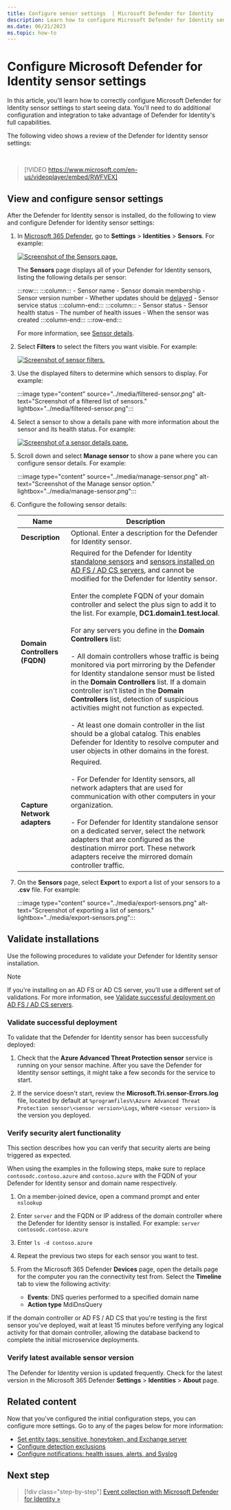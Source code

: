 ```yaml
---
title: Configure sensor settings  | Microsoft Defender for Identity
description: Learn how to configure Microsoft Defender for Identity sensor settings 
ms.date: 06/21/2023
ms.topic: how-to
---
```


# Configure Microsoft Defender for Identity sensor settings

In this article, you'll learn how to correctly configure Microsoft Defender for Identity sensor settings to start seeing data. You'll need to do additional configuration and integration to take advantage of Defender for Identity's full capabilities.


The following video shows a review of the Defender for Identity sensor settings: 

<br>

> [!VIDEO https://www.microsoft.com/en-us/videoplayer/embed/RWFVEX]

## View and configure sensor settings

After the Defender for Identity sensor is installed, do the following to view and configure Defender for Identity sensor settings:

1. In [Microsoft 365 Defender](https://security.microsoft.com), go to **Settings** > **Identities** > **Sensors**. For example:

   [![Screenshot of the Sensors page.](../media/sensor-page.png)](../media/sensor-page.png#lightbox)

   The **Sensors** page displays all of your Defender for Identity sensors, listing the following details per sensor:

   :::row:::
       :::column:::
          - Sensor name
          - Sensor domain membership
          - Sensor version number
          - Whether updates should be [delayed](../sensor-settings.md#delayed-sensor-update)
          - Sensor service status
       :::column-end:::
       :::column:::
          - Sensor status
          - Sensor health status
          - The number of health issues
          - When the sensor was created
       :::column-end:::
   :::row-end:::

   For more information, see [Sensor details](../sensor-settings.md#sensor-details).

1. Select **Filters** to select the filters you want visible. For example:

   [![Screenshot of sensor filters.](../media/sensor-filters.png)](../media/sensor-filters.png#lightbox)

1. Use the displayed filters to determine which sensors to display. For example:

   :::image type="content" source="../media/filtered-sensor.png" alt-text="Screenshot of a filtered list of sensors." lightbox="../media/filtered-sensor.png":::

1. Select a sensor to show a details pane with more information about the sensor and its health status. For example:

   [![Screenshot of a sensor details pane.](../media/sensor-details.png)](../media/sensor-details.png#lightbox)

1. Scroll down and select **Manage sensor** to show a pane where you can configure sensor details. For example:

   :::image type="content" source="../media/manage-sensor.png" alt-text="Screenshot of the Manage sensor option." lightbox="../media/manage-sensor.png":::

1. Configure the following sensor details:

    |Name  |Description  |
    |---------|---------|
    |**Description**     |  Optional. Enter a description for the Defender for Identity sensor.       |
    |**Domain Controllers (FQDN)**     |  Required for the Defender for Identity [standalone sensors](prerequisites-standalone.md) and [sensors installed on AD FS / AD CS servers](active-directory-federation-services.md), and cannot be modified for the Defender for Identity sensor.   <br><br>Enter the complete FQDN of your domain controller and select the plus sign to add it to the list. For example,  **DC1.domain1.test.local**. <br><br>For any servers you define in the **Domain Controllers** list: <br><br> - All domain controllers whose traffic is being monitored via port mirroring by the Defender for Identity standalone sensor must be listed in the **Domain Controllers** list. If a domain controller isn't listed in the **Domain Controllers** list, detection of suspicious activities might not function as expected. <br><br> - At least one domain controller in the list should be a global catalog. This enables Defender for Identity to resolve computer and user objects in other domains in the forest. |
    |**Capture Network adapters**     | Required.      <br><br>  - For Defender for Identity sensors, all network adapters that are used for communication with other computers in your organization.<br><br>      - For Defender for Identity standalone sensor on a dedicated server, select the network adapters that are configured as the destination mirror port. These network adapters receive the mirrored domain controller traffic.      |

1. On the **Sensors** page, select **Export** to export a list of your sensors to a **.csv** file. For example:

   :::image type="content" source="../media/export-sensors.png" alt-text="Screenshot of exporting a list of sensors." lightbox="../media/export-sensors.png":::

## Validate installations

Use the following procedures to validate your Defender for Identity sensor installation.

> [!NOTE]
> If you're installing on an AD FS or AD CS server, you'll use a different set of validations. For more information, see [Validate successful deployment on AD FS / AD CS servers](active-directory-federation-services.md#validate-successful-deployment-on-ad-fs--ad-cs-servers).
>



### Validate successful deployment

To validate that the Defender for Identity sensor has been successfully deployed:

1. Check that the **Azure Advanced Threat Protection sensor** service is running on your sensor machine. After you save the Defender for Identity sensor settings, it might take a few seconds for the service to start.

1. If the service doesn't start, review the **Microsoft.Tri.sensor-Errors.log** file, located by default at `%programfiles%\Azure Advanced Threat Protection sensor\<sensor version>\Logs`, where `<sensor version>` is the version you deployed.

### Verify security alert functionality

This section describes how you can verify that security alerts are being triggered as expected.

When using the examples in the following steps, make sure to replace `contosodc.contoso.azure` and `contoso.azure` with the FQDN of your Defender for Identity sensor and domain name respectively.

1. On a member-joined device, open a command prompt and enter `nslookup`

1. Enter `server` and the FQDN or IP address of the domain controller where the Defender for Identity sensor is installed. For example:  `server contosodc.contoso.azure`

1. Enter `ls -d contoso.azure`
   
1. Repeat the previous two steps for each sensor you want to test.

1. From the Microsoft 365 Defender **Devices** page, open the details page for the computer you ran the connectivity test from. Select the **Timeline** tab to view the following activity:

    - **Events**: DNS queries performed to a specified domain name
    - **Action type** MdiDnsQuery

If the domain controller or AD FS / AD CS that you're testing is the first sensor you've deployed, wait at least 15 minutes before verifying any logical activity for that domain controller, allowing the database backend to complete the initial microservice deployments.

### Verify latest available sensor version

The Defender for Identity version is updated frequently. Check for the latest version in the Microsoft 365 Defender **Settings** > **Identities** > **About** page.

## Related content

Now that you've configured the initial configuration steps, you can configure more settings. Go to any of the pages below for more information:

- [Set entity tags: sensitive, honeytoken, and Exchange server](../entity-tags.md)
- [Configure detection exclusions](../exclusions.md)
- [Configure notifications: health issues, alerts, and Syslog](../notifications.md)

## Next step

> [!div class="step-by-step"]
> [Event collection with Microsoft Defender for Identity »](event-collection-overview.md)